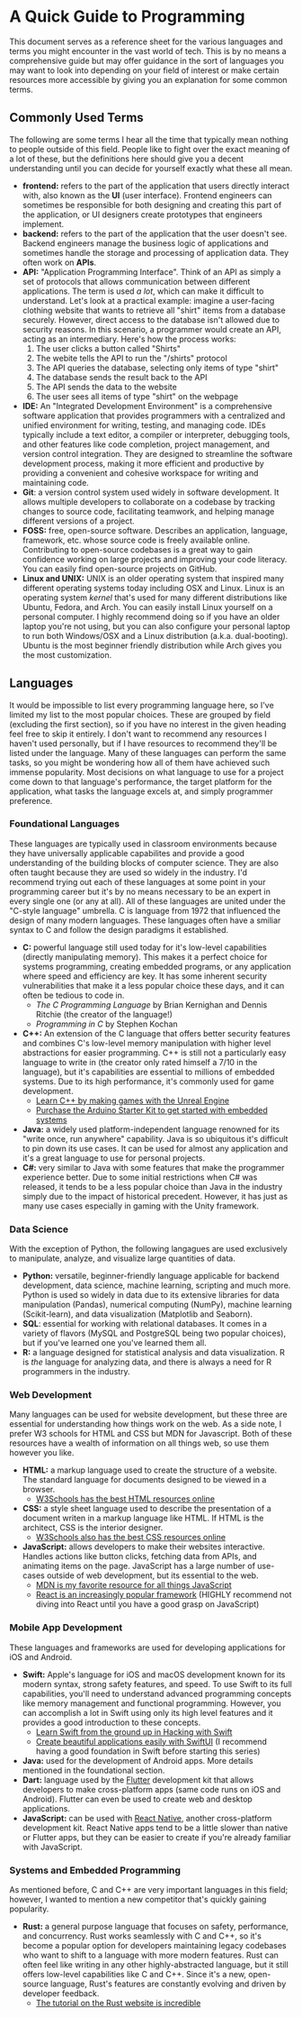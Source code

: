 # A Quick Guide to Programming

This document serves as a reference sheet for the various languages and terms you might encounter in the vast world of tech. This is by no means a comprehensive guide but may offer guidance in the sort of languages you may want to look into depending on your field of interest or make certain resources more accessible by giving you an explanation for some common terms.

## Commonly Used Terms

The following are some terms I hear all the time that typically mean nothing to people outside of this field. People like to fight over the exact meaning of a lot of these, but the definitions here should give you a decent understanding until you can decide for yourself exactly what these all mean. 

- **frontend:** refers to the part of the application that users directly interact with, also known as the **UI** (user interface). Frontend engineers can sometimes be responsible for both designing and creating this part of the application, or UI designers create prototypes that engineers implement.
- **backend:** refers to the part of the application that the user doesn't see. Backend engineers manage the business logic of applications and sometimes handle the storage and processing of application data. They often work on **APIs**.
- **API:** "Application Programming Interface". Think of an API as simply a set of protocols that allows communication between different applications. The term is used *a lot*, which can make it difficult to understand. Let's look at a practical example: imagine a user-facing clothing website that wants to retrieve all "shirt" items from a database securely. However, direct access to the database isn't allowed due to security reasons. In this scenario, a programmer would create an API, acting as an intermediary. Here's how the process works:
  1. The user clicks a button called "Shirts"
  2. The webite tells the API to run the "/shirts" protocol
  3. The API queries the database, selecting only items of type "shirt"
  4. The database sends the result back to the API
  5. The API sends the data to the website
  6. The user sees all items of type "shirt" on the webpage
- **IDE:** An "Integrated Development Environment" is a comprehensive software application that provides programmers with a centralized and unified environment for writing, testing, and managing code. IDEs typically include a text editor, a compiler or interpreter, debugging tools, and other features like code completion, project management, and version control integration. They are designed to streamline the software development process, making it more efficient and productive by providing a convenient and cohesive workspace for writing and maintaining code.
- **Git**: a version control system used widely in software development. It allows multiple developers to collaborate on a codebase by tracking changes to source code, facilitating teamwork, and helping manage different versions of a project.
- **FOSS:** free, open-source software. Describes an application, language, framework, etc. whose source code is freely available online. Contributing to open-source codebases is a great way to gain confidence working on large projects and improving your code literacy. You can easily find open-source projects on GitHub.
- **Linux and UNIX:** UNIX is an older operating system that inspired many different operating systems today including OSX and Linux. Linux is an operating system *kernel* that's used for many different distributions like Ubuntu, Fedora, and Arch. You can easily install Linux yourself on a personal computer. I highly recommend doing so if you have an older laptop you're not using, but you can also configure your personal laptop to run both Windows/OSX and a Linux distribution (a.k.a. dual-booting). Ubuntu is the most beginner friendly distribution while Arch gives you the most customization.

## Languages

It would be impossible to list every programming language here, so I've limited my list to the most popular choices. These are grouped by field (excluding the first section), so if you have no interest in the given heading feel free to skip it entirely. I don't want to recommend any resources I haven't used personally, but if I have resources to recommend they'll be listed under the language. Many of these languages can perform the same tasks, so you might be wondering how all of them have achieved such immense popularity. Most decisions on what language to use for a project come down to that language's performance, the target platform for the application, what tasks the language excels at, and simply programmer preference.

### Foundational Languages

These languages are typically used in classroom environments because they have universally applicable capabilites and provide a good understanding of the building blocks of computer science. They are also often taught because they are used so widely in the industry. I'd recommend trying out each of these languages at some point in your programming career but it's by no means necessary to be an expert in every single one (or any at all). All of these languages are united under the "C-style language" umbrella. C is language from 1972 that influenced the design of many modern languages. These languages often have a smiliar syntax to C and follow the design paradigms it established.

- **C:** powerful language still used today for it's low-level capabilities (directly manipulating memory). This makes it a perfect choice for systems programming, creating embedded programs, or any application where speed and efficiency are key. It has some inherent security vulnerabilities that make it a less popular choice these days, and it can often be tedious to code in.
  - *The C Programming Language* by Brian Kernighan and Dennis Ritchie (the creator of the language!)
  - *Programming in C* by Stephen Kochan
- **C++:** An extension of the C language that offers better security features and combines C's low-level memory manipulation with higher level abstractions for easier programming. C++ is still not a particularly easy language to write in (the creator only rated himself a 7/10 in the language), but it's capabilities are essential to millions of embedded systems. Due to its high performance, it's commonly used for game development.
  - [Learn C++ by making games with the Unreal Engine](https://docs.unrealengine.com/5.2/en-US/programming-with-cplusplus-in-unreal-engine/)
  - [Purchase the Arduino Starter Kit to get started with embedded systems](https://store-usa.arduino.cc/products/arduino-starter-kit-multi-language?selectedStore=us)
- **Java:** a widely used platform-independent language renowned for its "write once, run anywhere" capability. Java is so ubiquitous it's difficult to pin down its use cases. It can be used for almost any application and it's a great language to use for personal projects.
- **C#:** very similar to Java with some features that make the programmer experience better. Due to some initial restrictions when C# was released, it tends to be a less popular choice than Java in the industry simply due to the impact of historical precedent. However, it has just as many use cases especially in gaming with the Unity framework.

### Data Science

With the exception of Python, the following langagues are used exclusively to manipulate, analyze, and visualize large quantities of data.

- **Python:** versatile, beginner-friendly language applicable for backend development, data science, machine learning, scripting and much more. Python is used so widely in data due to its extensive libraries for data manipulation (Pandas), numerical computing (NumPy), machine learning (Scikit-learn), and data visualization (Matplotlib and Seaborn).
- **SQL**: essential for working with relational databases. It comes in a variety of flavors (MySQL and PostgreSQL being two popular choices), but if you've learned one you've learned them all.
- **R:** a language designed for statistical analysis and data visualization. R is *the* language for analyzing data, and there is always a need for R programmers in the industry.

### Web Development

Many languages can be used for website development, but these three are essential for understanding how things work on the web. As a side note, I prefer W3 schools for HTML and CSS but MDN for Javascript. Both of these resources have a wealth of information on all things web, so use them however you like.

- **HTML:** a markup language used to create the structure of a website. The standard language for documents designed to be viewed in a browser.
  - [W3Schools has the best HTML resources online](https://www.w3schools.com/html/default.asp) 
- **CSS:** a style sheet language used to describe the presentation of a document writen in a markup language like HTML. If HTML is the architect, CSS is the interior designer.
  - [W3Schools also has the best CSS resources online](https://www.w3schools.com/css/default.asp)
- **JavaScript:** allows developers to make their websites interactive. Handles actions like button clicks, fetching data from APIs, and animating items on the page. JavaScript has a large number of use-cases outside of web development, but its essential to the web.
  - [MDN is my favorite resource for all things JavaScript](https://developer.mozilla.org/en-US/docs/Web/JavaScript)
  - [React is an increasingly popular framework](https://react.dev/) (HIGHLY recommend not diving into React until you have a good grasp on JavaScript)

### Mobile App Development

These languages and frameworks are used for developing applications for iOS and Android.

- **Swift:** Apple's language for iOS and macOS development known for its modern syntax, strong safety features, and speed. To use Swift to its full capabilities, you'll need to understand advanced programming concepts like memory management and functional programming. However, you can accomplish a lot in Swift using only its high level features and it provides a good introduction to these concepts.
  - [Learn Swift from the ground up in Hacking with Swift](https://www.hackingwithswift.com/)
  - [Create beautiful applications easily with SwiftUI](https://www.hackingwithswift.com/) (I recommend having a good foundation in Swift before starting this series)
- **Java:** used for the development of Android apps. More details mentioned in the foundational section.
- **Dart:** language used by the [Flutter](https://flutter.dev/) development kit that allows developers to make cross-platform apps (same code runs on iOS and Android). Flutter can even be used to create web and desktop applications.
- **JavaScript:** can be used with [React Native](https://reactnative.dev/), another cross-platform development kit. React Native apps tend to be a little slower than native or Flutter apps, but they can be easier to create if you're already familiar with JavaScript.

### Systems and Embedded Programming

As mentioned before, C and C++ are very important languages in this field; however, I wanted to mention a new competitor that's quickly gaining popularity. 

- **Rust:** a general purpose language that focuses on safety, performance, and concurrency. Rust works seamlessly with C and C++, so it's become a popular option for developers maintaining legacy codebases who want to shift to a language with more modern features. Rust can often feel like writing in any other highly-abstracted language, but it still offers low-level capabilities like C and C++. Since it's a new, open-source language, Rust's features are constantly evolving and driven by developer feedback.
  - [The tutorial on the Rust website is incredible](https://www.rust-lang.org/learn)
